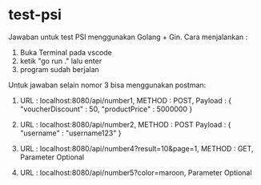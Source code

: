 # test-psi
 
Jawaban untuk test PSI menggunakan Golang + Gin.
Cara menjalankan :
1. Buka Terminal pada vscode
2. ketik "go run ." lalu enter
3. program sudah berjalan

Untuk jawaban selain nomor 3 bisa menggunakan postman:
1. URL : localhost:8080/api/number1, METHOD : POST, 
Payload : {
    "voucherDiscount" : 50,
    "productPrice" : 5000000
}

2. URL : localhost:8080/api/number2, METHOD : POST
Payload : {
    "username" : "username123"
}

3. URL : localhost:8080/api/number4?result=10&page=1, METHOD : GET, Parameter Optional
4. URL : localhost:8080/api/number5?color=maroon, Parameter Optional
